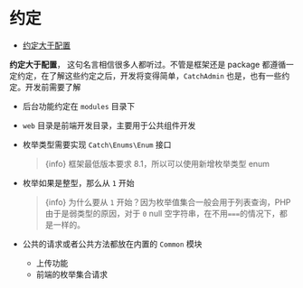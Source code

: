 # 约定
- [约定大于配置](#promise)

**约定大于配置**， 这句名言相信很多人都听过。不管是框架还是 package 都遵循一定约定，在了解这些约定之后，开发将变得简单，`CatchAdmin` 也是，也有一些约定。开发前需要了解

- 后台功能约定在 `modules` 目录下
- `web` 目录是前端开发目录，主要用于公共组件开发
- 枚举类型需要实现 `Catch\Enums\Enum` 接口

  > {info}
  框架最低版本要求 8.1，所以可以使用新增枚举类型 enum

- 枚举如果是整型，那么从 `1` 开始
  > {info}
  为什么要从 `1` 开始？因为枚举值集合一般会用于列表查询，PHP 由于是弱类型的原因，对于 `0` null 空字符串，在不用`===`的情况下，都是一样的。
 

- 公共的请求或者公共方法都放在内置的 `Common` 模块
    - 上传功能
    - 前端的枚举集合请求

 
